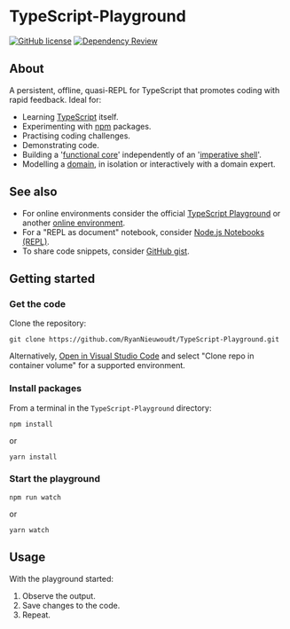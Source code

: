 # TypeScript-Playground

[![GitHub license](https://img.shields.io/github/license/RyanNieuwoudt/TypeScript-Playground)](https://github.com/RyanNieuwoudt/TypeScript-Playground/blob/main/LICENSE)
[![Dependency Review](https://github.com/RyanNieuwoudt/TypeScript-Playground/actions/workflows/dependency-review.yml/badge.svg)](https://github.com/RyanNieuwoudt/TypeScript-Playground/actions/workflows/dependency-review.yml)

## About

A persistent, offline, quasi-REPL for TypeScript that promotes coding with rapid feedback. Ideal for:

- Learning [TypeScript](https://www.typescriptlang.org) itself.
- Experimenting with [npm](https://www.npmjs.com) packages.
- Practising coding challenges.
- Demonstrating code.
- Building a '[functional core](https://duckduckgo.com/?q=functional+core%2C+imperative+shell&va=k&t=hc&ia=web)' independently of an '[imperative shell](https://duckduckgo.com/?q=functional+core%2C+imperative+shell&va=k&t=hc&ia=web)'.
- Modelling a [domain](https://duckduckgo.com/?q=domain+modelling&va=k&t=hc&ia=web), in isolation or interactively with a domain expert.

## See also

- For online environments consider the official [TypeScript Playground](https://www.typescriptlang.org/play) or another [online environment](https://duckduckgo.com/?va=k&t=hc&q=typescript+online&ia=web).
- For a "REPL as document" notebook, consider [Node.js Notebooks (REPL)](https://marketplace.visualstudio.com/items?itemName=donjayamanne.typescript-notebook).
- To share code snippets, consider [GitHub gist](https://gist.github.com).

## Getting started

### Get the code

Clone the repository:

```shell
git clone https://github.com/RyanNieuwoudt/TypeScript-Playground.git
```

Alternatively, [Open in Visual Studio Code](https://open.vscode.dev/RyanNieuwoudt/TypeScript-Playground) and select "Clone repo in container volume" for a supported environment.

### Install packages

From a terminal in the `TypeScript-Playground` directory:

```shell
npm install
```

or

```shell
yarn install
```

### Start the playground

```shell
npm run watch
```

or

```shell
yarn watch
```

## Usage

With the playground started:

1. Observe the output.
2. Save changes to the code.
3. Repeat.
